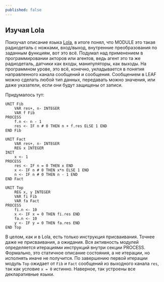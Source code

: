 ```yaml
---
published: false
---
```


## Изучая Lola

Поизучал описание языка [Lola](http://www.inf.ethz.ch/personal/wirth/Lola/index.html), в итоге понял, что MODULE это такая радиодеталь с ножками, вход/выход, внутренние преобразования по заданным функциям, вот это всё.
Подумал над применением в программировании акторов или агентов, ведь агент это та же радиодеталь, датчики как входы, манипуляторы, как выходы. На программном урове, это всё, конечно, укладывается в понятия направленного канала сообщений и сообщения. Сообщением в LEAF можно сделать любой тип данных, передавать можно значения, или даже указатели, если они будут защищены от записи.

Придумалось тут:
````
UNIT Fib
	VAR res+, n- INTEGER
	VAR f Fib
PROCESS
	f.n <- n - 1
	res <- IF n # 0 THEN n + f.res ELSE 1 END
END Fib

UNIT Fact
	VAR res+, n- INTEGER
	REG x INTEGER
INIT
	x <- 1
PROCESS
	res <- IF n = 0 THEN x END
	x <- IF n # 0 THEN x*n ELSE 1 END
	n <- IF n # 0 THEN n - 1 END
END Fact

UNIT Top
	REG x, y INTEGER
	VAR fi Fib
	VAR fa Fact
PROCESS
	fi.n <- 10
	x <- IF x = 0 THEN fi.res END
	fa.n <- 10
	y <- IF y = 0 THEN fa.res END
END Top
````

В целом, как и в Lola, есть только инструкция присваивания. Точнее даже не присваивания, а ожидания. Вся активность модулей определяется итерациями инструкций внутри секции PROCESS. Формально, это статичное описание состояния, а не итерации, но исполнять иначе не получится. По завершению первой итерации модуль `Top` ожидает от `Fib` и `Fact` сообщений из выходного канала `res`, так как условие `x = 0` истинно.
Наверное, так устроены все декларативные языки.
 
